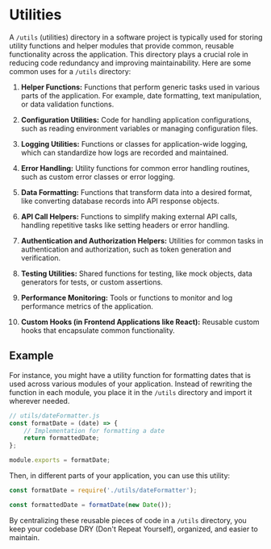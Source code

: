 # Utilities

A `/utils` (utilities) directory in a software project is typically used for storing utility functions and helper modules that provide common, reusable functionality across the application. This directory plays a crucial role in reducing code redundancy and improving maintainability. Here are some common uses for a `/utils` directory:

1. **Helper Functions:** Functions that perform generic tasks used in various parts of the application. For example, date formatting, text manipulation, or data validation functions.

2. **Configuration Utilities:** Code for handling application configurations, such as reading environment variables or managing configuration files.

3. **Logging Utilities:** Functions or classes for application-wide logging, which can standardize how logs are recorded and maintained.

4. **Error Handling:** Utility functions for common error handling routines, such as custom error classes or error logging.

5. **Data Formatting:** Functions that transform data into a desired format, like converting database records into API response objects.

6. **API Call Helpers:** Functions to simplify making external API calls, handling repetitive tasks like setting headers or error handling.

7. **Authentication and Authorization Helpers:** Utilities for common tasks in authentication and authorization, such as token generation and verification.

8. **Testing Utilities:** Shared functions for testing, like mock objects, data generators for tests, or custom assertions.

9. **Performance Monitoring:** Tools or functions to monitor and log performance metrics of the application.

10. **Custom Hooks (in Frontend Applications like React):** Reusable custom hooks that encapsulate common functionality.

## Example

For instance, you might have a utility function for formatting dates that is used across various modules of your application. Instead of rewriting the function in each module, you place it in the `/utils` directory and import it wherever needed.

```javascript
// utils/dateFormatter.js
const formatDate = (date) => {
    // Implementation for formatting a date
    return formattedDate;
};

module.exports = formatDate;
```

Then, in different parts of your application, you can use this utility:

```javascript
const formatDate = require('./utils/dateFormatter');

const formattedDate = formatDate(new Date());
```

By centralizing these reusable pieces of code in a `/utils` directory, you keep your codebase DRY (Don't Repeat Yourself), organized, and easier to maintain.
